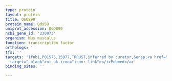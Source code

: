 ```yaml
---
type: protein
layout: protein
title: Q6Q899
protein_name: Ddx58
uniprot_accession: Q6Q899
ncbi_gene_id: '230073'
organism: Mus musculus
function: transcription factor
orthologs: ''
tfs: ''
targets: 'Ifnb1,P01575,15977,TRRUST,inferred by curator,&ensp;<a href="https://www.ncbi.nlm.nih.gov/pubmed/?term=19108859%5Buid%5D+OR+29087512%5Buid%5D"
  target="_blank"><i uk-icon="icon: link"></i>Pubmed</a>'
binding_sites: ''

---
```

